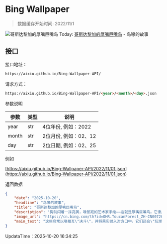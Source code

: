 # Bing Wallpaper

> 数据缓存开始时间: 2022/11/1

![哥斯达黎加的厚嘴巨嘴鸟](https://cn.bing.com/th?id=OHR.ToucanForest_ZH-CN0072036253_1920x1080.webp)
Today: [哥斯达黎加的厚嘴巨嘴鸟](https://cn.bing.com/th?id=OHR.ToucanForest_ZH-CN0072036253_1920x1080.webp) - 鸟喙的故事

## 接口

接口地址：

```html
https://aixiu.github.io/Bing-Wallpaper-API/
```

请求方式：

```html
https://aixiu.github.io/Bing-Wallpaper-API/<year>/<month>/<day>.json
```

参数说明

| 参数 | 类型 | 说明 |
| - | - | - |
| year | str | 4位年份, 例如：2022 |
| month | str | 2位月份, 例如：02、12 |
| day | str | 2位日期, 例如：02、25 |

例如

[https://aixiu.github.io/Bing-Wallpaper-API/2022/11/01.json](https://aixiu.github.io/Bing-Wallpaper-API/2022/11/01.json)

返回数据

```json
{
    "date": "2025-10-20",
    "headline": "鸟喙的故事",
    "title": "哥斯达黎加的厚嘴巨嘴鸟",
    "description": "胸前闪着一抹亮黄，喙部宛如艺术家手绘——这就是厚嘴巨嘴鸟。它隶属于巨嘴鸟科，与巨嘴啄木鸟同属一个大家族，是40多种巨嘴鸟中的一种。厚嘴巨嘴鸟分布于墨西哥南部至哥伦比亚北部的热带地区，日常大部分时间都在用彩虹般的鸟喙采摘水果，偶尔也会捕食昆虫、鸟蛋和小爬行动物。它的鸟喙长度约占身体总长的三分之一，不仅用于觅食，还能通过内部血管散发多余热量。厚嘴巨嘴鸟性格活泼，常结伴活动，在树冠之间滑翔、鸣叫，它们的翅膀长达7至8英寸，每年仅换羽一次。",
    "image_url": "https://cn.bing.com/th?id=OHR.ToucanForest_ZH-CN0072036253_1920x1080.webp",
    "main_text": "这些鸟常以喙相互\"决斗\"，并将果实抛入对方口中。它们还会\"玩球\"，一只鸟将果实抛向空中，另一只随即接住。"
}
```

UpdataTime：2025-10-20 16:34:25

